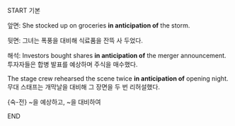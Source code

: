 START
기본

앞면:
She stocked up on groceries **in anticipation of** the storm.

뒷면:
그녀는 폭풍을 대비해 식료품을 잔뜩 사 두었다.

해석:
Investors bought shares **in anticipation of** the merger announcement.  
투자자들은 합병 발표를 예상하며 주식을 매수했다.  

The stage crew rehearsed the scene twice **in anticipation of** opening night.  
무대 스태프는 개막날을 대비해 그 장면을 두 번 리허설했다.

{숙-전} ~을 예상하고, ~을 대비하여
<!--ID: 1744879767534-->
END